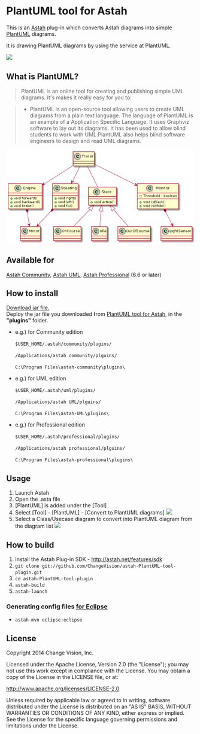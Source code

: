 PlantUML tool for Astah
============================
This is an [Astah](http://astah.net/) plug-in which converts Astah diagrams into simple [PlantUML](http://PlantUML.me/) diagrams.

It is drawing PlantUML diagrams by using the service at PlantUML. 

<img src="https://raw.github.com/ChangeVision/astah-PlantUML-tool-plugin/master/src/main/images/screenshot.png" width="720"/>

What is PlantUML?
---
>PlantUML is an online tool for creating and publishing simple UML diagrams. It's makes it really easy for you to:

> * PlantUML is an open-source tool allowing users to create UML diagrams from a plain text language. The language of PlantUML is an example of a Application Specific Language. It uses Graphviz software to lay out its diagrams. It has been used to allow blind students to work with UML.PlantUML also helps blind software engineers to design and read UML diagrams.

<img src="/src/test/resources/net/astah/plugin/yuml/Sample.png"/>

Available for
---
[Astah Community](http://astah.net/editions/community), [Astah UML](http://astah.net/editions/uml), [Astah Professional](http://astah.net/editions/professional) (6.6 or later)


How to install
---
[Download jar file.](http://astah.change-vision.com/plugins/PlantUML/0.2.0.html)  
Deploy the jar file you downloaded from [PlantUML tool for Astah](https://github.com/ChangeVision/astah-PlantUML-tool-plugin/downloads), in the **"plugins"** folder.

 * e.g.) for Community edition
   
   `$USER_HOME/.astah/community/plugins/`
   
   `/Applications/astah community/plguins/`
   
   `C:\Program Files\astah-community\plugins\`

 * e.g.) for UML edition
   
   `$USER_HOME/.astah/uml/plugins/`
   
   `/Applications/astah UML/plguins/`
   
   `C:\Program Files\astah-UML\plugins\`
   
 * e.g.) for Professional edition
   
   `$USER_HOME/.astah/professional/plugins/`
   
   `/Applications/astah professional/plguins/`
   
   `C:\Program Files\astah-professional\plugins\`

Usage
---
1. Launch Astah
1. Open the .asta file
1. [PlantUML] is added under the [Tool]
1. Select [Tool] - [PlantUML] - [Convert to PlantUML diagrams]
   <img src="https://raw.github.com/ChangeVision/astah-PlantUML-tool-plugin/master/src/main/images/menu.png" width="640"/>
1. Select a Class/Usecase diagram to convert into PlantUML diagram from the diagram list
   <img src="https://raw.github.com/ChangeVision/astah-PlantUML-tool-plugin/master/src/main/images/screenshot.png" width="640"/>

How to build
---
1. Install the Astah Plug-in SDK - <http://astah.net/features/sdk>
1. `git clone git://github.com/ChangeVision/astah-PlantUML-tool-plugin.git`
1. `cd astah-PlantUML-tool-plugin`
1. `astah-build`
1. `astah-launch`

### Generating config files [for Eclipse](http://astah.net/tutorials/plug-ins/plugin_tutorial_en/html/helloworld.html#eclipse)

 * `astah-mvn eclipse:eclipse`

License
---
Copyright 2014 Change Vision, Inc.

Licensed under the Apache License, Version 2.0 (the "License");
you may not use this work except in compliance with the License.
You may obtain a copy of the License in the LICENSE file, or at:

   <http://www.apache.org/licenses/LICENSE-2.0>

Unless required by applicable law or agreed to in writing, software
distributed under the License is distributed on an "AS IS" BASIS,
WITHOUT WARRANTIES OR CONDITIONS OF ANY KIND, either express or implied.
See the License for the specific language governing permissions and
limitations under the License.
